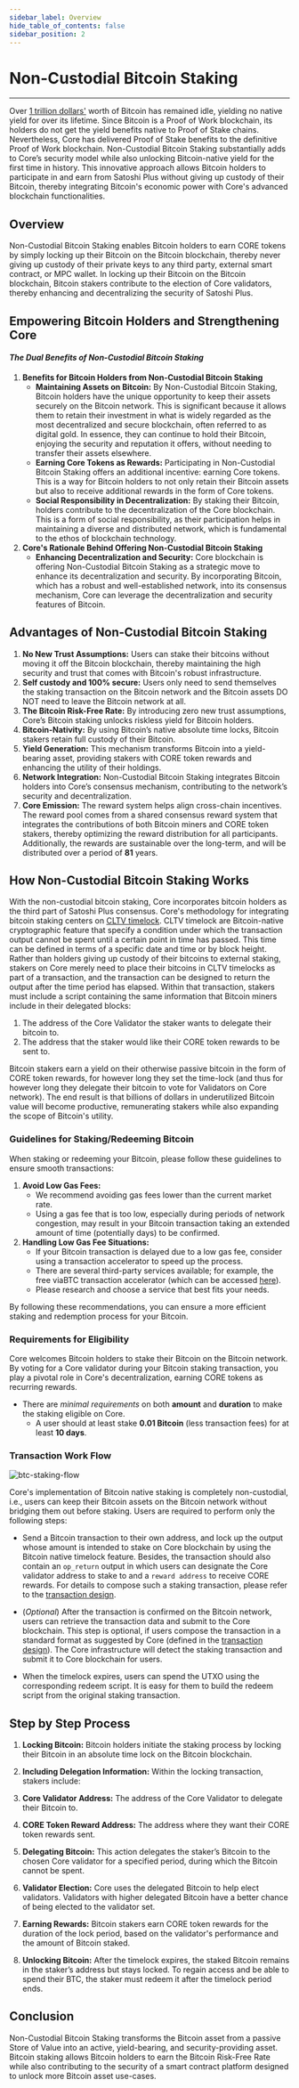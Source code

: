 ```yaml
---
sidebar_label: Overview
hide_table_of_contents: false
sidebar_position: 2
---
```


# Non-Custodial Bitcoin Staking
---
Over [1 trillion dollars'](https://www.coingecko.com/en/coins/bitcoin) worth of Bitcoin has remained idle, yielding no native yield for over its lifetime. Since Bitcoin is a Proof of Work blockchain, its holders do not get the yield benefits native to Proof of Stake chains. Nevertheless, Core has delivered Proof of Stake benefits to the definitive Proof of Work blockchain. Non-Custodial Bitcoin Staking substantially adds to Core’s security model while also unlocking Bitcoin-native yield for the first time in history. This innovative approach allows Bitcoin holders to participate in and earn from Satoshi Plus without giving up custody of their Bitcoin, thereby integrating Bitcoin's economic power with Core's advanced blockchain functionalities.

## Overview

Non-Custodial Bitcoin Staking enables Bitcoin holders to earn CORE tokens by simply locking up their Bitcoin on the Bitcoin blockchain, thereby never giving up custody of their private keys to any third party, external smart contract, or MPC wallet. In locking up their Bitcoin on the Bitcoin blockchain, Bitcoin stakers contribute to the election of Core validators, thereby enhancing and decentralizing the security of Satoshi Plus. 

## Empowering Bitcoin Holders and Strengthening Core
#### _The Dual Benefits of Non-Custodial Bitcoin Staking_

1. **Benefits for Bitcoin Holders from Non-Custodial Bitcoin Staking**
    - **Maintaining Assets on Bitcoin:** By Non-Custodial Bitcoin Staking, Bitcoin holders have the unique opportunity to keep their assets securely on the Bitcoin network. This is significant because it allows them to retain their investment in what is widely regarded as the most decentralized and secure blockchain, often referred to as digital gold. In essence, they can continue to hold their Bitcoin, enjoying the security and reputation it offers, without needing to transfer their assets elsewhere.
    - **Earning Core Tokens as Rewards:** Participating in Non-Custodial Bitcoin Staking offers an additional incentive: earning Core tokens. This is a way for Bitcoin holders to not only retain their Bitcoin assets but also to receive additional rewards in the form of Core tokens.
    - **Social Responsibility in Decentralization:** By staking their Bitcoin, holders contribute to the decentralization of the Core blockchain. This is a form of social responsibility, as their participation helps in maintaining a diverse and distributed network, which is fundamental to the ethos of blockchain technology.
2. **Core's Rationale Behind Offering Non-Custodial Bitcoin Staking**
    - **Enhancing Decentralization and Security:** Core blockchain is offering Non-Custodial Bitcoin Staking as a strategic move to enhance its decentralization and security. By incorporating Bitcoin, which has a robust and well-established network, into its consensus mechanism, Core can leverage the decentralization and security features of Bitcoin.


## Advantages of Non-Custodial Bitcoin Staking

1. **No New Trust Assumptions:** Users can stake their bitcoins without moving it off the Bitcoin blockchain, thereby maintaining the high security and trust that comes with Bitcoin's robust infrastructure.
2. **Self custody and 100% secure:** Users only need to send themselves the staking transaction on the Bitcoin network and the Bitcoin assets DO NOT need to leave the Bitcoin network at all.
3. **The Bitcoin Risk-Free Rate:** By introducing zero new trust assumptions, Core’s Bitcoin staking unlocks riskless yield for Bitcoin holders. 
4. **Bitcoin-Nativity:** By using Bitcoin’s native absolute time locks, Bitcoin stakers retain full custody of their Bitcoin.
5. **Yield Generation:** This mechanism transforms Bitcoin into a yield-bearing asset, providing stakers with CORE token rewards and enhancing the utility of their holdings.
6. **Network Integration:** Non-Custodial Bitcoin Staking integrates Bitcoin holders into Core’s consensus mechanism, contributing to the network’s security and decentralization.
7. **Core Emission:** The reward system helps align cross-chain incentives. The reward pool comes from a shared consensus reward system that integrates the contributions of both Bitcoin miners and CORE token stakers, thereby optimizing the reward distribution for all participants. Additionally, the rewards are sustainable over the long-term, and will be distributed over a period of **81** years.


## How Non-Custodial Bitcoin Staking Works

With the non-custodial bitcoin staking, Core incorporates bitcoin holders as the third part of Satoshi Plus consensus. Core's methodology for integrating bitcoin staking centers on [CLTV timelock](https://en.bitcoin.it/wiki/Timelock#CheckLockTimeVerify). CLTV timelock are Bitcoin-native cryptographic feature that specify a condition under which the transaction output cannot be spent until a certain point in time has passed. This time can be defined in terms of a specific date and time or by block height. Rather than holders giving up custody of their bitcoins to external staking, stakers on Core merely need to place their bitcoins in CLTV timelocks as part of a transaction, and the transaction can be designed to return the output after the time period has elapsed. Within that transaction, stakers must include a script containing the same information that Bitcoin miners include in their delegated blocks: 

1. The address of the Core Validator the staker wants to delegate their bitcoin to.
2. The address that the staker would like their CORE token rewards to be sent to.

Bitcoin stakers earn a yield on their otherwise passive bitcoin in the form of CORE token rewards, for however long they set the time-lock (and thus for however long they delegate their bitcoin to vote for Validators on Core network). The end result is that billions of dollars in underutilized Bitcoin value will become productive, remunerating stakers while also expanding the scope of Bitcoin's utility. 

### Guidelines for Staking/Redeeming Bitcoin

When staking or redeeming your Bitcoin, please follow these guidelines to ensure smooth transactions:
1. **Avoid Low Gas Fees:** 
    * We recommend avoiding gas fees lower than the current market rate. 
    * Using a gas fee that is too low, especially during periods of network congestion, may result in your Bitcoin transaction taking an extended amount of time (potentially days) to be confirmed.
2. **Handling Low Gas Fee Situations:** 
    * If your Bitcoin transaction is delayed due to a low gas fee, consider using a transaction accelerator to speed up the process. 
    * There are several third-party services available; for example, the free viaBTC transaction accelerator (which can be accessed [here](https://www.viabtc.com/tools/txaccelerator)). 
    * Please research and choose a service that best fits your needs.

By following these recommendations, you can ensure a more efficient staking and redemption process for your Bitcoin.

### Requirements for Eligibility

Core welcomes Bitcoin holders to stake their Bitcoin on the Bitcoin network. By voting for a Core validator during your Bitcoin staking transaction, you play a pivotal role in Core's decentralization, earning CORE tokens as recurring rewards.

* There are _minimal requirements_ on both **amount** and **duration** to make the staking eligible on Core.
    * A user should at least stake **0.01 Bitcoin** (less transaction fees) for at least **10 days**. 

### Transaction Work Flow

![btc-staking-flow](../../../../static/img/btc-staking/btc-staking-flow.png)

Core's implementation of Bitcoin native staking is completely non-custodial, i.e., users can keep their Bitcoin assets on the Bitcoin network without bridging them out before staking. Users are required to perform only the following steps:

* Send a Bitcoin transaction to their own address, and lock up the output whose amount is intended to stake on Core blockchain by using the Bitcoin native timelock feature. Besides, the transaction should also contain an `op_return` output in which users can designate the Core validator address to stake to and a `reward address` to receive CORE rewards. For details to compose such a staking transaction, please refer to the [transaction design](design.md).

* (_Optional_) After the transaction is confirmed on the Bitcoin network, users can retrieve the transaction data and submit to the Core blockchain. This step is optional, if users compose the transaction in a standard format as suggested by Core (defined in the [transaction design](design.md)). The Core infrastructure will detect the staking transaction and submit it to Core blockchain for users.

* When the timelock expires, users can spend the UTXO using the corresponding redeem script. It is easy for them to build the redeem script from the original staking transaction.

## Step by Step Process

1. **Locking Bitcoin:** Bitcoin holders initiate the staking process by locking their Bitcoin in an absolute time lock on the Bitcoin blockchain.

2. **Including Delegation Information:** Within the locking transaction, stakers include:

3. **Core Validator Address:** The address of the Core Validator to delegate their Bitcoin to.

4. **CORE Token Reward Address:** The address where they want their CORE token rewards sent.

5. **Delegating Bitcoin:** This action delegates the staker’s Bitcoin to the chosen Core validator for a specified period, during which the Bitcoin cannot be spent.

6. **Validator Election:** Core uses the delegated Bitcoin to help elect validators. Validators with higher delegated Bitcoin have a better chance of being elected to the validator set.

7. **Earning Rewards:** Bitcoin stakers earn CORE token rewards for the duration of the lock period, based on the validator's performance and the amount of Bitcoin staked.

8. **Unlocking Bitcoin:**  After the timelock expires, the staked Bitcoin remains in the staker’s address but stays locked. To regain access and be able to spend their BTC, the staker must redeem it after the timelock period ends.

## Conclusion

Non-Custodial Bitcoin Staking transforms the Bitcoin asset from a passive Store of Value into an active, yield-bearing, and security-providing asset. Bitcoin staking allows Bitcoin holders to earn the Bitcoin Risk-Free Rate while also contributing to the security of a smart contract platform designed to unlock more Bitcoin asset use-cases. 
